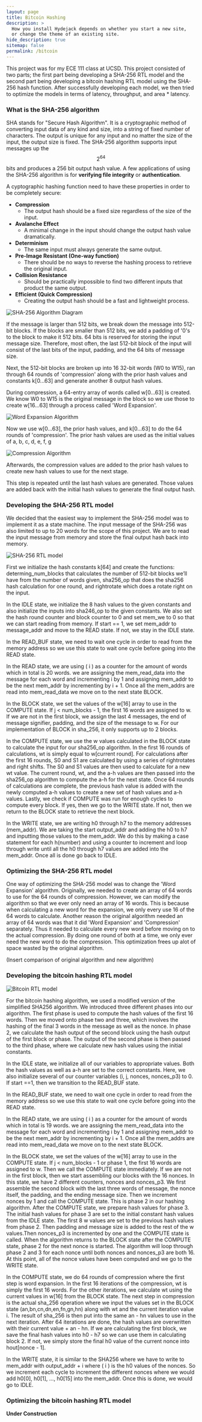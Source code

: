 ```yaml
---
layout: page
title: Bitcoin Hashing
description: >
  How you install Hydejack depends on whether you start a new site,
  or change the theme of an existing site.
hide_description: true
sitemap: false
permalink: /bitcoin
---
```

This project was for my ECE 111 class at UCSD. This project consisted of two parts; the first part being developing a SHA-256 RTL model and the second part being developing a bitcoin hashing RTL model using the SHA-256 hash function. After successfully developing each model, we then tried to optimize the models in terms of latency, throughput, and area * latency.

### What is the SHA-256 algorithm

SHA stands for "Secure Hash Algorithm". It is a cryptographic method of converting input data of any kind and size, into a string of fixed number of characters. The output is unique for any input and no matter the size of the input, the output size is fixed. The SHA-256 algorithm supports input messages up the $$ 2^{64} $$ bits and produces a 256 bit output hash value. A few applications of using the SHA-256 algorithm is for **verifying file integrity** or **authentication**.

A cyptographic hashing function need to have these properties in order to be completely secure:
* **Compression**
  * The output hash should be a fixed size regardless of the size of the input.
* **Avalanche Effect**
  * A minimal change in the input should change the output hash value dramatically.
* **Determinism**
  * The same input must always generate the same output.
* **Pre-Image Resistant (One-way function)**
  * There should be no ways to reverse the hashing process to retrieve the original input.
* **Collision Resistance**
  * Should be practically impossible to find two different inputs that product the same output.
* **Efficient (Quick Compression)**
  * Creating the output hash should be a fast and lightweight process.

![SHA-256 Algorithm Diagram](/projects/assets/img/sha256.JPG)

If the message is larger than 512 bits, we break down the message into 512-bit blocks. If the blocks are smaller than 512 bits, we add a padding of '0's to the block to make it 512 bits. 64 bits is reserved for storing the input message size. Therefore, most often, the last 512-bit block of the input will consist of the last bits of the input, padding, and the 64 bits of message size.

Next, the 512-bit blocks are broken up into 16 32-bit words (W0 to W15), ran through 64 rounds of 'compression' along with the prior hash values and constants k[0...63] and generate another 8 output hash values.

During compression, a 64-entry array of words called w[0...63] is created. We know W0 to W15 is the original message in the block so we use those to create w[16...63] through a process called 'Word Expansion'.

![Word Expansion Algorithm](/projects/assets/img/word-expansion.JPG)

Now we use w[0...63], the prior hash values, and k[0...63] to do the 64 rounds of 'compression'. The prior hash values are used as the initial values of a, b, c, d, e, f, g

![Compression Algorithm](/projects/assets/img/compression.JPG)

Afterwards, the compression values are added to the prior hash values to create new hash values to use for the next stage.

This step is repeated until the last hash values are generated. Those values are added back with the initial hash values to generate the final output hash.

### Developing the SHA-256 RTL model

We decided that the easiest way to implement the SHA-256 model was to implement it as a state machine. The input message of the SHA-256 was also limited to up to 20 words for the scope of this project. We are to read the input message from memory and store the final output hash back into memory.

![SHA-256 RTL model](/projects/assets/img/sha256-model.JPG)

First we initialize the hash constants k[64] and create the functions:
determing_num_blocks that calculates the number of 512-bit blocks we’ll have from the
number of words given, sha256_op that does the sha256 hash calculation for one
round, and rightrotate which does a rotate right on the input.

In the IDLE state, we initialize the 8 hash values to the given constants and also
initialize the inputs into sha246_op to the given constants. We also set the hash round
counter and block counter to 0 and set mem_we to 0 so that we can start reading from
memory. If start == 1, we set mem_addr to message_addr and move to the READ state.
If not, we stay in the IDLE state.

In the READ_BUF state, we need to wait one cycle in order to read from the memory
address so we use this state to wait one cycle before going into the READ state.

In the READ state, we are using ( i ) as a counter for the amount of words which in total
is 20 words. we are assigning the mem_read_data into the message for each word and
incrementing i by 1 and assigning mem_addr to be the next mem_addr by incrementing
by i + 1. Once all the mem_addrs are read into mem_read_data we move on to the next
state BLOCK.

In the BLOCK state, we set the values of the w[16] array to use in the COMPUTE state.
If j < num_blocks - 1, the first 16 words are assigned to w. If we are not in the first block,
we assign the last 4 messages, the end of message signifier, padding, and the size of
the message to w. For our implementation of BLOCK in sha_256, it only supports up to
2 blocks.

In the COMPUTE state, we use the w values calculated in the BLOCK state to calculate
the input for our sha256_op algorithm. In the first 16 rounds of calculations, wt is simply
equal to w[current round]. For calculations after the first 16 rounds, S0 and S1 are
calculated by using a series of rightrotates and right shifts. The S0 and S1 values are
then used to calculate for a new wt value. The current round, wt, and the a-h values are
then passed into the sha256_op algorithm to compute the a-h for the next state. Once
64 rounds of calculations are complete, the previous hash value is added with the newly
computed a-h values to create a new set of hash values and a-h values. Lastly, we
check if COMPUTE was run for enough cycles to compute every block. If yes, then we
go to the WRITE state. If not, then we return to the BLOCK state to retrieve the next
block.

In the WRITE state, we are writing h0 through h7 to the memory addresses
(mem_addr). We are taking the start output_addr and adding the h0 to h7 and inputting
those values to the mem_addr. We do this by making a case statement for each
h(number) and using a counter to increment and loop through write until all the h0
through h7 values are added into the mem_addr. Once all is done go back to IDLE.

### Optimizing the SHA-256 RTL model

One way of optimizing the SHA-256 model was to change the 'Word Expansion' algorithm. Originally, we needed to create an array of 64 words to use for the 64 rounds of compression. However, we can modify the algorithm so that we ever only need an array of 16 words. This is because when calculating a new word for the expansion, we only every use 16 of the 64 words to calculate. Another reason the original algorithm needed an array of 64 words was that it did 'Word Expansion' and 'Compression' separately. Thus it needed to calculate every new word before moving on to the actual compression. By doing one round of both at a time, we only ever need the new word to do the compression. This optimization frees up alot of space wasted by the original algorithm.

(Insert comparison of original algorithm and new algorithm)

### Developing the bitcoin hashing RTL model

![Bitcoin RTL model](/projects/assets/img/bitcoin-model.JPG)

For the bitcoin hashing algorithm, we used a modified version of the simplified SHA256
algorithm. We introduced three different phases into our algorithm. The first phase is
used to compute the hash values of the first 16 words. Then we moved onto phase two
and three, which involves the hashing of the final 3 words in the message as well as the
nonce. In phase 2, we calculate the hash output of the second block using the hash
output of the first block or phase. The output of the second phase is then passed to the
third phase, where we calculate new hash values using the initial constants.

In the IDLE state, we initialize all of our variables to appropriate values. Both the hash
values as well as a-h are set to the correct constants. Here, we also initialize several of
our counter variables (i, j, nonces, nonces_p3) to 0. If start ==1, then we transition to the
READ_BUF state.

In the READ_BUF state, we need to wait one cycle in order to read from the memory
address so we use this state to wait one cycle before going into the READ state.

In the READ state, we are using ( i ) as a counter for the amount of words which in total
is 19 words. we are assigning the mem_read_data into the message for each word and
incrementing i by 1 and assigning mem_addr to be the next mem_addr by incrementing
by i + 1. Once all the mem_addrs are read into mem_read_data we move on to the next
state BLOCK.

In the BLOCK state, we set the values of the w[16] array to use in the COMPUTE state.
If j < num_blocks - 1 or phase 1, the first 16 words are assigned to w. Then we call the
COMPUTE state immediately. If we are not in the first block, then we start assembling
our blocks with the 16 nonces. In this state, we have 2 different counters, nonces and
nonces_p3. We first assemble the second block with the last three words of message,
the nonce itself, the padding, and the ending message size. Then we increment nonces
by 1 and call the COMPUTE state. This is phase 2 in our hashing algorithm. After the
COMPUTE state, we prepare hash values for phase 3. The initial hash values for phase
3 are set to the initial constant hash values from the IDLE state. The first 8 w values are
set to the previous hash values from phase 2. Then padding and message size is added
to the rest of the w values.Then nonces_p3 is incremented by one and the COMPUTE
state is called. When the algorithm returns to the BLOCK state after the COMPUTE
state, phase 2 for the next nonce is started. The algorithm will loop through phase 2 and
3 for each nonce until both nonces and nonces_p3 are both 16. At this point, all of the
nonce values have been computed and we go to the WRITE state.

In the COMPUTE state, we do 64 rounds of compression where the first step is word
expansion. In the first 16 iterations of the compression, wt is simply the first 16 words.
For the other iterations, we calculate wt using the current values in w[16] from the
BLOCK state. The next step in compression is the actual sha_256 operation where we
input the values set in the BLOCK state (an,bn,cn,dn,en,fn,gn,hn) along with wt and the
current iteration value i. The result of sha_256 is then put into the same an - hn values
to use in the next iteration. After 64 iterations are done, the hash values are overwritten
with their current value + an - hn. If we are calculating the first block, we save the final
hash values into h0 - h7 so we can use them in calculating block 2. If not, we simply
store the final h0 value of the current nonce into hout[nonce - 1].

In the WRITE state, it is similar to the SHA256 where we have to write to mem_addr
with output_addr + i where ( i ) is the h0 values of the nonces. So we increment each
cycle to increment the different nonces where we would add h0[0], h0[1], …, h0[15] into
the mem_addr. Once this is done, we would go to IDLE.

### Optimizing the bitcoin hashing RTL model

**Under Construction**